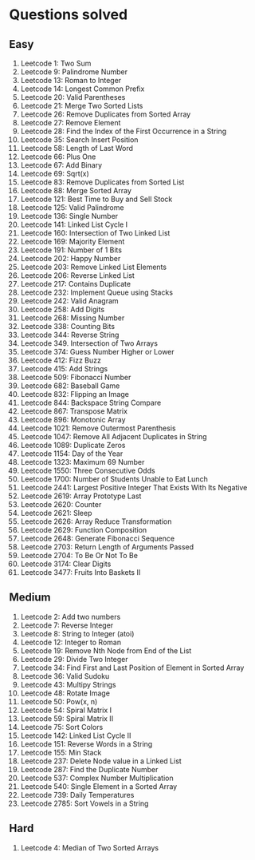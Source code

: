 # Questions solved

## Easy
1. Leetcode 1: Two Sum
2. Leetcode 9: Palindrome Number
3. Leetcode 13: Roman to Integer
4. Leetcode 14: Longest Common Prefix
5. Leetcode 20: Valid Parentheses
6. Leetcode 21: Merge Two Sorted Lists
7. Leetcode 26: Remove Duplicates from Sorted Array
8. Leetcode 27: Remove Element
9. Leetcode 28: Find the Index of the First Occurrence in a String
10. Leetcode 35: Search Insert Position
11. Leetcode 58: Length of Last Word
12. Leetcode 66: Plus One
13. Leetcode 67: Add Binary
14. Leetcode 69: Sqrt(x)
15. Leetcode 83: Remove Duplicates from Sorted List
16. Leetcode 88: Merge Sorted Array
17. Leetcode 121: Best Time to Buy and Sell Stock
18. Leetcode 125: Valid Palindrome
19. Leetcode 136: Single Number
20. Leetcode 141: Linked List Cycle I
21. Leetcode 160: Intersection of Two Linked List
22. Leetcode 169: Majority Element
23. Leetcode 191: Number of 1 Bits
24. Leetcode 202: Happy Number
25. Leetcode 203: Remove Linked List Elements
26. Leetcode 206: Reverse Linked List
27. Leetcode 217: Contains Duplicate
28. Leetcode 232: Implement Queue using Stacks
29. Leetcode 242: Valid Anagram
30. Leetcode 258: Add Digits
31. Leetcode 268: Missing Number
32. Leetcode 338: Counting Bits
33. Leetcode 344: Reverse String
34. Leetcode 349. Intersection of Two Arrays
35. Leetcode 374: Guess Number Higher or Lower
36. Leetcode 412: Fizz Buzz
37. Leetcode 415: Add Strings
38. Leetcode 509: Fibonacci Number
39. Leetcode 682: Baseball Game
40. Leetcode 832: Flipping an Image
41. Leetcode 844: Backspace String Compare
42. Leetcode 867: Transpose Matrix
43. Leetcode 896: Monotonic Array
44. Leetcode 1021: Remove Outermost Parenthesis
45. Leetcode 1047: Remove All Adjacent Duplicates in String
46. Leetcode 1089: Duplicate Zeros
47. Leetcode 1154: Day of the Year
48. Leetcode 1323: Maximum 69 Number
49. Leetcode 1550: Three Consecutive Odds
50. Leetcode 1700: Number of Students Unable to Eat Lunch
51. Leetcode 2441: Largest Positive Integer That Exists With Its Negative
52. Leetcode 2619: Array Prototype Last
53. Leetcode 2620: Counter
54. Leetcode 2621: Sleep
55. Leetcode 2626: Array Reduce Transformation
56. Leetcode 2629: Function Composition
57. Leetcode 2648: Generate Fibonacci Sequence
58. Leetcode 2703: Return Length of Arguments Passed
59. Leetcode 2704: To Be Or Not To Be
60. Leetcode 3174: Clear Digits
61. Leetcode 3477: Fruits Into Baskets II

## Medium
1. Leetcode 2: Add two numbers
2. Leetcode 7: Reverse Integer
3. Leetcode 8: String to Integer (atoi)
4. Leetcode 12: Integer to Roman
5. Leetcode 19: Remove Nth Node from End of the List
6. Leetcode 29: Divide Two Integer
7. Leetcode 34: Find First and Last Position of Element in Sorted Array
8. Leetcode 36: Valid Sudoku
9. Leetcode 43: Multipy Strings
10. Leetcode 48: Rotate Image
11. Leetcode 50: Pow(x, n)
12. Leetcode 54: Spiral Matrix I
13. Leetcode 59: Spiral Matrix II
14. Leetcode 75: Sort Colors
15. Leetcode 142: Linked List Cycle II
16. Leetcode 151: Reverse Words in a String
17. Leetcode 155: Min Stack
18. Leetcode 237: Delete Node value in a Linked List
19. Leetcode 287: Find the Duplicate Number
20. Leetcode 537: Complex Number Multiplication
21. Leetcode 540: Single Element in a Sorted Array
22. Leetcode 739: Daily Temperatures
23. Leetcode 2785: Sort Vowels in a String

## Hard
1. Leetcode 4: Median of Two Sorted Arrays
